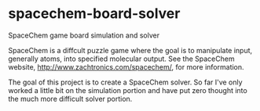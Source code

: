 # spacechem-board-solver
SpaceChem game board simulation and solver

SpaceChem is a diffcult puzzle game where the goal is to manipulate input, generally atoms, into specified molecular output. See the SpaceChem website, http://www.zachtronics.com/spacechem/, for more information.

The goal of this project is to create a SpaceChem solver. So far I've only worked a little bit on the simulation portion and have put zero thought into the much more difficult solver portion.

